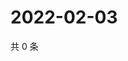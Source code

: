 # 2022-02-03

共 0 条

<!-- BEGIN WEIBO -->
<!-- 最后更新时间 Thu Feb 03 2022 11:15:36 GMT+0800 (China Standard Time) -->

<!-- END WEIBO -->
